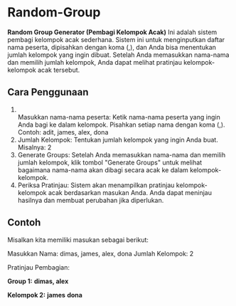 # Random-Group

<b>Random Group Generator (Pembagi Kelompok Acak)</b>
Ini adalah sistem pembagi kelompok acak sederhana. Sistem ini untuk menginputkan daftar nama peserta, dipisahkan dengan koma (,), dan Anda bisa menentukan jumlah kelompok yang ingin dibuat. Setelah Anda memasukkan nama-nama dan memilih jumlah kelompok, Anda dapat melihat pratinjau kelompok-kelompok acak tersebut.

<h2>Cara Penggunaan </h2>

<ol>
<li></li>Masukkan nama-nama peserta: Ketik nama-nama peserta yang ingin Anda bagi ke dalam kelompok. Pisahkan setiap nama dengan koma (,). Contoh: adit, james, alex, dona</li>

<li>Jumlah Kelompok: Tentukan jumlah kelompok yang ingin Anda buat. Misalnya: 2</li>

<li>Generate Groups: Setelah Anda memasukkan nama-nama dan memilih jumlah kelompok, klik tombol "Generate Groups" untuk melihat bagaimana nama-nama akan dibagi secara acak ke dalam kelompok-kelompok.</li>

<li>Periksa Pratinjau: Sistem akan menampilkan pratinjau kelompok-kelompok acak berdasarkan masukan Anda. Anda dapat meninjau hasilnya dan membuat perubahan jika diperlukan.</li>

</ol>

<h2>Contoh</h2>
Misalkan kita memiliki masukan sebagai berikut:

Masukkan Nama: dimas, james, alex, dona
Jumlah Kelompok: 2

Pratinjau Pembagian:

<b>Group 1:</b>
<b>dimas, alex</b>

<b>Kelompok 2:</b>
<b>james</b>
<b>dona</b>
